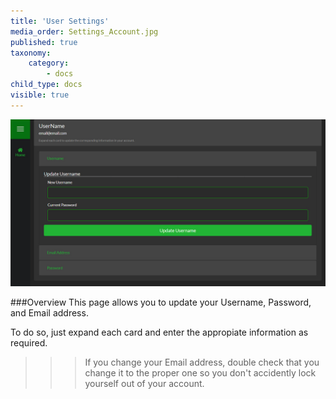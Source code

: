 ```yaml
---
title: 'User Settings'
media_order: Settings_Account.jpg
published: true
taxonomy:
    category:
        - docs
child_type: docs
visible: true
---
```


![](Settings_Account.jpg)

###Overview
This page allows you to update your Username, Password, and Email address.

To do so, just expand each card and enter the appropiate information as required.

>>> If you change your Email address, double check that you change it to the proper one so you don't accidently lock yourself out of your account.